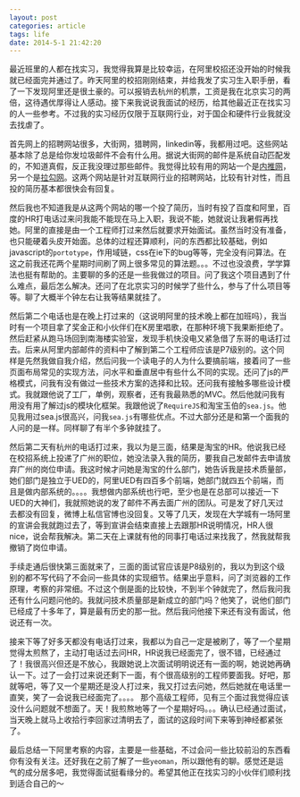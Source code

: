```yaml
---
layout: post
categories: article
tags: life
date: 2014-5-1 21:42:20
---
```


最近班里的人都在找实习，我觉得我算是比较幸运，在阿里校招还没开始的时候我就已经面完并通过了。昨天阿里的校招刚刚结束，并给我发了实习生入职手册，看了一下发现阿里还是很土豪的。可以报销去杭州的机票，工资是我在北京实习的两倍，这待遇优厚得让人感动。接下来我说说我面试的经历，给其他最近正在找实习的人一些参考。不过我的实习经历仅限于互联网行业，对于国企和硬件行业我就没去找虐了。

首先网上的招聘网站很多，大街网，猎聘网，linkedin等，我都用过吧。这些网站基本除了总是给你发垃圾邮件不会有什么用。据说大街网的邮件是系统自动匹配发的，不知道真假，反正我没理过那些邮件。我觉得比较有用的网站一个是[内推网][neitui]，另一个是[拉勾网][lagou]。这两个网站是针对互联网行业的招聘网站，比较有针对性，而且投的简历基本都很快会有回复。

然后我也不知道我是从这两个网站的哪一个投了简历，当时有投了百度和阿里，百度的HR打电话过来问我能不能现在马上入职，我说不能，她就说让我暑假再找她。阿里的直接是由一个工程师打过来然后就要求开始面试。虽然当时没有准备，也只能硬着头皮开始面。总体的过程还算顺利，问的东西都比较基础，例如javascript的`portotype`，作用域链，css在ie下的bug等等，完全没有问算法。在这之前我还花两个星期时间刷了网上很多常见的算法题。。。不过也没浪费，学学算法也挺有帮助的。主要聊的多的还是一些我做过的项目。问了我这个项目遇到了什么难点，最后怎么解决。还问了在北京实习的时候学了些什么，参与了什么项目等等。聊了大概半个钟左右让我等结果就挂了。

然后第二个电话也是在晚上打过来的（这说明阿里的技术晚上都在加班吗），我当时有一个项目拿了奖金正和小伙伴们在K房里唱歌，在那种环境下我果断拒绝了。然后赶紧从跑马场回到南海楼实验室，发现手机快没电又紧急借了东哥的电话打过去。后来从阿里内部邮件的资料中了解到第二个工程师应该是P7级别的。这个同样是先然我做自我介绍，然后问我一个读电子的人为什么要搞前端，接着问了一些页面布局常见的实现方法，问水平和垂直居中有些什么不同的实现。还问了js的严格模式，问我有没有做过一些技术方案的选择和比较。还问我有接触多哪些设计模式。我就跟他说了工厂，单例，观察者，还有我最熟悉的MVC。然后他就问我有用没有用了解过js的模块化框架。我跟他说了`RequireJS`和淘宝玉伯的`sea.js`。他见我用过sea.js很高兴，问我`sea.js`有哪些优点。不过大部分还是和第一个面我的人问的是一样。同样聊了有半个多钟就挂了。

然后第二天有杭州的电话打过来，我以为是三面，结果是淘宝的HR。他说我已经在校招系统上投递了广州的职位，她没法录入我的简历，要我自己发邮件去申请放弃广州的岗位申请。我这时候才问她是淘宝的什么部门，她告诉我是技术质量部，她们部门是独立于UED的，阿里UED有四百多个前端，她部门就四五个前端，而且是做内部系统的。。。。我想做内部系统也行吧，至少也是在总部可以接近一下UED的大神们，我就照她说的发了邮件不再去面广州的团队。可是发了好几天过去都没有回复，微博上私信官博也没回复。又等了几天，发现在大学城有一场阿里的宣讲会我就跑过去了，等到宣讲会结束直接上去跟那HR说明情况，HR人很nice，说会帮我解决。第二天在上课就有他的同事打电话过来找我了，然我就帮我撤销了岗位申请。

手续走通后很快第三面就来了，三面的面试官应该是P8级别的，我以为到这个级别的都不写代码了不会问一些具体的实现细节。结果出乎意料，问了浏览器的工作原理，考察的非常细。不过这个倒是面的比较快，不到半个钟就完了，然后我问我还有什么问题问他的。我就问技术质量部是新成立的部门吗？他笑了，说他们部门已经成了十多年了，算是最有历史的那一批。然后我问他接下来还有没有面试，他说还有一次。

接来下等了好多天都没有电话打过来，我都以为自己一定是被刷了，等了一个星期觉得太煎熬了，主动打电话过去问HR，HR说我已经面完了，很不错，已经通过了！我很高兴但还是不放心，我跟她说上次面试明明说还有一面的啊，她说她再确认一下。过了一会打过来说还剩下一面，有个很高级别的工程师要面我。好吧，那就等吧，等了又一个星期还是没人打过来，我又打过去问她，然后她就在电话里一直笑，笑了一会说我已经面完了。。。。
那个高级工程师，见有三个面过我觉得应该没什么问题就不想面了。天！我煎熬地等了一个星期好吗。。。确认已经通过面试，当天晚上就马上收拾行李回家过清明去了，面试的这段时间下来等到神经都紧张了。

  最后总结一下阿里考察的内容，主要是一些基础，不过会问一些比较前沿的东西看你有没有关注。还好我在之前了解了一些`yeoman`，所以跟他有的聊。感觉还是运气的成分居多吧，我觉得面试挺看缘分的。希望其他正在找实习的小伙伴们顺利找到适合自己的～

[neitui]:http://www.neitui.me/
[lagou]:http://www.lagou.com/

